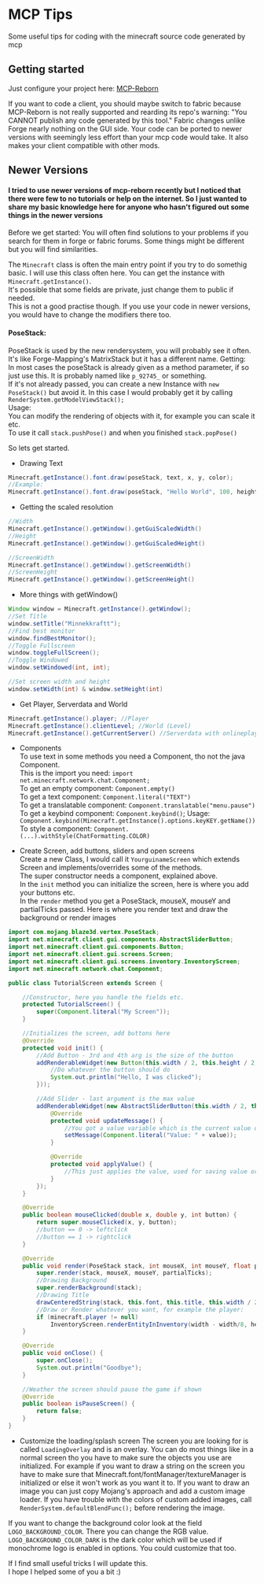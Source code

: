 # MCP Tips
Some useful tips for coding with the minecraft source code generated by mcp

## Getting started
Just configure your project here: [MCP-Reborn](https://github.com/Hexeption/MCP-Reborn)

If you want to code a client, you should maybe switch to fabric because MCP-Reborn is not really supported and rearding its repo's warning: "You CANNOT publish any code generated by this tool."
Fabric changes unlike Forge nearly nothing on the GUI side. Your code can be ported to newer versions with seemingly less effort than your mcp code would take. It also makes your client compatible with other mods.

## Newer Versions
#### I tried to use newer versions of mcp-reborn recently but I noticed that there were few to no tutorials or help on the internet. So I just wanted to share my basic knowledge here for anyone who hasn't figured out some things in the newer versions


Before we get started: 
You will often find solutions to your problems if you search for them in forge or fabric forums. Some things might be different but you will find similarities. 

The `Minecraft` class is often the main entry point if you try to do somethig basic. I will use this class often here. 
You can get the instance with `Minecraft.getInstance()`.  
It's possible that some fields are private, just change them to public if needed.  
This is not a good practise though. If you use your code in newer versions, you would have to change the modifiers there too.

#### PoseStack:  
PoseStack is used by the new rendersystem, you will probably see it often.  
It's like Forge-Mapping's MatrixStack but it has a different name.
Getting:   
In most cases the poseStack is already given as a method parameter, if so just use this. It is probably named like `p_92745_` or something.  
If it's not already passed, you can create a new Instance with `new PoseStack()` but avoid it. In this case I would probably get it by calling `RenderSystem.getModelViewStack();`  
Usage:  
You can modify the rendering of objects with it, for example you can scale it etc.  
To use it call `stack.pushPose()` and when you finished `stack.popPose()`  

So lets get started.

- Drawing Text
```java
Minecraft.getInstance().font.draw(poseStack, text, x, y, color);
//Example:
Minecraft.getInstance().font.draw(poseStack, "Hello World", 100, height / 2, 0xFFFFFF); // would draw a Hello World in white at x position 100 and at the hight of the screen split in half
```

- Getting the scaled resolution
```java
//Width
Minecraft.getInstance().getWindow().getGuiScaledWidth()
//Height
Minecraft.getInstance().getWindow().getGuiScaledHeight()

//ScreenWidth
Minecraft.getInstance().getWindow().getScreenWidth()
//ScreenHeight
Minecraft.getInstance().getWindow().getScreenHeight()
```

- More things with getWindow()
```java
Window window = Minecraft.getInstance().getWindow();
//Set Title
window.setTitle("Minnekkraftt");
//Find best monitor
window.findBestMonitor();
//Toggle Fullscreen
window.toggleFullScreen();
//Toggle Windowed
window.setWindowed(int, int);

//Set screen width and height
window.setWidth(int) & window.setHeight(int)
```

- Get Player, Serverdata and World
```java
Minecraft.getInstance().player; //Player
Minecraft.getInstance().clientLevel; //World (Level)
Minecraft.getInstance().getCurrentServer() //Serverdata with onlineplayers, ip, version, motd, ping, icon, etc.
```

- Components  
To use text in some methods you need a Component, tho not the java Component.  
This is the import you need: `import net.minecraft.network.chat.Component;`  
To get an empty component: `Component.empty()`  
To get a text component: `Component.literal("TEXT")`  
To get a translatable component: `Component.translatable("menu.pause")`   
To get a keybind component: `Component.keybind()`; Usage: `Component.keybind(Minecraft.getInstance().options.keyKEY.getName())`  
To style a component: `Component.(...).withStyle(ChatFormatting.COLOR)`  

- Create Screen, add buttons, sliders and open screens  
Create a new Class, I would call it `YourguinameScreen` which extends Screen and implements/overrides some of the methods.   
The super constructor needs a component, explained above.  
In the `init` method you can initialize the screen, here is where you add your buttons etc.  
In the `render` method you get a PoseStack, mouseX, mouseY and partialTicks passed. Here is where you render text and draw the background or render images  
```java
import com.mojang.blaze3d.vertex.PoseStack;
import net.minecraft.client.gui.components.AbstractSliderButton;
import net.minecraft.client.gui.components.Button;
import net.minecraft.client.gui.screens.Screen;
import net.minecraft.client.gui.screens.inventory.InventoryScreen;
import net.minecraft.network.chat.Component;

public class TutorialScreen extends Screen {

    //Constructor, here you handle the fields etc.
    protected TutorialScreen() {
        super(Component.literal("My Screen"));
    }

    //Initializes the screen, add buttons here
    @Override
    protected void init() {
        //Add Button - 3rd and 4th arg is the size of the button
        addRenderableWidget(new Button(this.width / 2, this.height / 2, 98, 20, Component.literal("My Button"), (p_96323_) -> {
            //Do whatever the button should do
            System.out.println("Hello, I was clicked");
        }));

        //Add Slider - last argument is the max value
        addRenderableWidget(new AbstractSliderButton(this.width / 2, this.height / 2, 98, 20, Component.literal("My Button"), 1) {
            @Override
            protected void updateMessage() {
                //You got a value variable which is the current value of the slider, you can visualize it like that:
                setMessage(Component.literal("Value: " + value));
            }

            @Override
            protected void applyValue() {
                //This just applies the value, used for saving value or doing whatever the slider should do
            }
        });
    }

    @Override
    public boolean mouseClicked(double x, double y, int button) {
        return super.mouseClicked(x, y, button);
        //button == 0 -> leftclick
        //button == 1 -> rightclick
    }

    @Override
    public void render(PoseStack stack, int mouseX, int mouseY, float partialTicks) {
        super.render(stack, mouseX, mouseY, partialTicks);
        //Drawing Background
        super.renderBackground(stack);
        //Drawing Title
        drawCenteredString(stack, this.font, this.title, this.width / 2, 15, 16777215);
        //Draw or Render whatever you want, for example the player:
        if (minecraft.player != null)
            InventoryScreen.renderEntityInInventory(width - width/8, height/3 + 100, 75, 1.0f, 1.0f, this.minecraft.player);
    }

    @Override
    public void onClose() {
        super.onClose();
        System.out.println("Goodbye");
    }

    //Weather the screen should pause the game if shown
    @Override
    public boolean isPauseScreen() {
        return false;
    }
}

```

- Customize the loading/splash screen
The screen you are looking for is called `LoadingOverlay` and is an overlay. 
You can do most things like in a normal screen tho you have to make sure the objects you use are initialized. 
For example if you want to draw a string on the screen you have to make sure that Minecraft.font/fontManager/textureManager is initialized 
or else it won't work as you want it to. If you want to draw an image you can just copy Mojang's approach and add a custom image loader. 
If you have trouble with the colors of custom added images, call `RenderSystem.defaultBlendFunc();` before rendering the image.

If you want to change the background color look at the field `LOGO_BACKGROUND_COLOR`. There you can change the RGB value. 
`LOGO_BACKGROUND_COLOR_DARK` is the dark color which will be used if monochrome logo is enabled in options. You could customize that too.


If I find small useful tricks I will update this.  
I hope I helped some of you a bit :)
